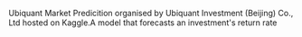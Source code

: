 Ubiquant Market Predicition organised by Ubiquant Investment (Beijing) Co., Ltd hosted on Kaggle.A model that forecasts an investment's return rate
